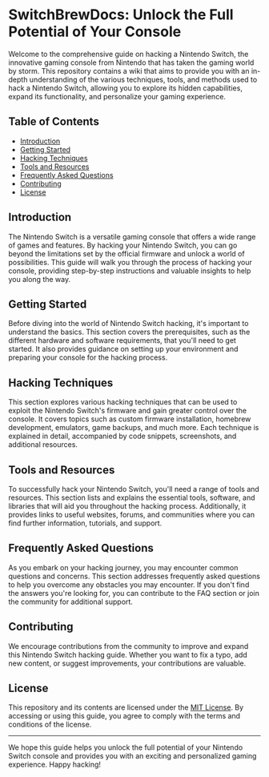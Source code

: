 # SwitchBrewDocs: Unlock the Full Potential of Your Console

Welcome to the comprehensive guide on hacking a Nintendo Switch, the innovative gaming console from Nintendo that has taken the gaming world by storm. This repository contains a wiki that aims to provide you with an in-depth understanding of the various techniques, tools, and methods used to hack a Nintendo Switch, allowing you to explore its hidden capabilities, expand its functionality, and personalize your gaming experience.

## Table of Contents

- [Introduction](#introduction)
- [Getting Started](#getting-started)
- [Hacking Techniques](#hacking-techniques)
- [Tools and Resources](#tools-and-resources)
- [Frequently Asked Questions](#frequently-asked-questions)
- [Contributing](#contributing)
- [License](#license)

## Introduction

The Nintendo Switch is a versatile gaming console that offers a wide range of games and features. By hacking your Nintendo Switch, you can go beyond the limitations set by the official firmware and unlock a world of possibilities. This guide will walk you through the process of hacking your console, providing step-by-step instructions and valuable insights to help you along the way.

## Getting Started

Before diving into the world of Nintendo Switch hacking, it's important to understand the basics. This section covers the prerequisites, such as the different hardware and software requirements, that you'll need to get started. It also provides guidance on setting up your environment and preparing your console for the hacking process.

## Hacking Techniques

This section explores various hacking techniques that can be used to exploit the Nintendo Switch's firmware and gain greater control over the console. It covers topics such as custom firmware installation, homebrew development, emulators, game backups, and much more. Each technique is explained in detail, accompanied by code snippets, screenshots, and additional resources.

## Tools and Resources

To successfully hack your Nintendo Switch, you'll need a range of tools and resources. This section lists and explains the essential tools, software, and libraries that will aid you throughout the hacking process. Additionally, it provides links to useful websites, forums, and communities where you can find further information, tutorials, and support.

## Frequently Asked Questions

As you embark on your hacking journey, you may encounter common questions and concerns. This section addresses frequently asked questions to help you overcome any obstacles you may encounter. If you don't find the answers you're looking for, you can contribute to the FAQ section or join the community for additional support.

## Contributing

We encourage contributions from the community to improve and expand this Nintendo Switch hacking guide. Whether you want to fix a typo, add new content, or suggest improvements, your contributions are valuable.

## License

This repository and its contents are licensed under the [MIT License](LICENSE). By accessing or using this guide, you agree to comply with the terms and conditions of the license.

-------------------

We hope this guide helps you unlock the full potential of your Nintendo Switch console and provides you with an exciting and personalized gaming experience. Happy hacking!
